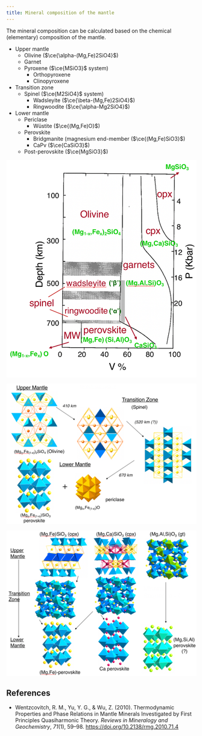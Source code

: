 ```yaml
---
title: Mineral composition of the mantle
---
```


The mineral composition can be calculated based on the chemical (elementary) composition of the mantle.

- Upper mantle
  - Olivine ($\ce{\alpha-(Mg,Fe)2SiO4}$)
  - Garnet
  - Pyroxene ($\ce{MSiO3}$ system)
    - Orthopyroxene
    - Clinopyroxene
- Transition zone
  - Spinel ($\ce{M2SiO4}$ system)
    - Wadsleyite ($\ce{\beta-(Mg,Fe)2SiO4}$)
    - Ringwoodite ($\ce{\alpha-Mg2SiO4}$)
- Lower mantle
  - Periclase
    - Wüstite ($\ce{(Mg,Fe)O}$)
  - Perovskite
    - Bridgmanite (magnesium end-member ($\ce{(Mg,Fe)SiO3}$)
    - CaPv ($\ce{CaSiO3}$)
  - Post-perovskite ($\ce{MgSiO3}$)



![The mineral composition vs depth in the lower mantle](p1.png)

![The $\ce{M2SiO4}$ “olivine ($\ce{M2SiO4}$) → spinel ($\ce{M2SiO4}$) → perovskite ($\ce{MSiO3}$) + periclase ($\ce{MO}$)”  phase transition in the mantle](p2.png)

![The $\ce{MSiO3}$ “pyroxene ($\ce{MSiO3}$) + garnet ($\ce{M3N2(SiO4)3}$) → perovskite ($\ce{MSiO3}$)” transition in the mantle](p3.png)

## References

- Wentzcovitch, R. M., Yu, Y. G., & Wu, Z. (2010). Thermodynamic Properties and Phase Relations in Mantle Minerals Investigated by First Principles Quasiharmonic Theory. *Reviews in Mineralogy and Geochemistry*, *71*(1), 59–98. https://doi.org/10.2138/rmg.2010.71.4